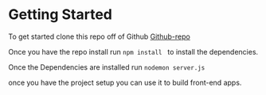 # Getting Started 

To get started clone this repo off of  Github
[Github-repo](https://github.com/Keyology/new-anime-api)

Once you have the repo install run ``` npm install  ```
to install the dependencies.

Once the Dependencies are installed run  ``` nodemon server.js ```

once  you have the project setup you can use it to build front-end apps. 




